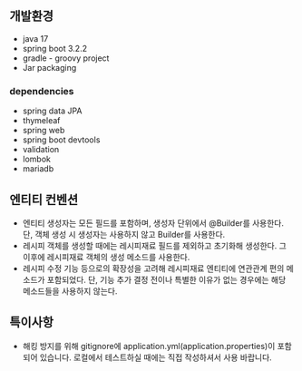 ## 개발환경
- java 17
- spring boot 3.2.2
- gradle - groovy project
- Jar packaging
### dependencies
- spring data JPA
- thymeleaf
- spring web
- spring boot devtools
- validation
- lombok
- mariadb
## 엔티티 컨벤션
- 엔티티 생성자는 모든 필드를 포함하며, 생성자 단위에서 @Builder를 사용한다. 단, 객체 생성 시 생성자는 사용하지 않고 Builder를 사용한다.
- 레시피 객체를 생성할 때에는 레시피재료 필드를 제외하고 초기화해 생성한다. 그 이후에 레시피재료 객체의 생성 메소드를 사용한다.
- 레시피 수정 기능 등으로의 확장성을 고려해 레시피재료 엔티티에 연관관계 편의 메소드가 포함되었다. 단, 기능 추가 결정 전이나 특별한 이유가 없는 경우에는 해당 메소드들을 사용하지 않는다.
## 특이사항
- 해킹 방지를 위해 gitignore에 application.yml(application.properties)이 포함되어 있습니다. 로컬에서 테스트하실 때에는 직접 작성하셔서 사용 바랍니다.